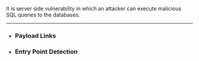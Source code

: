 It is server side vulnerability in which an attacker can execute malicious SQL queries to the databases.

---

- ### Payload Links
- ### Entry Point Detection
